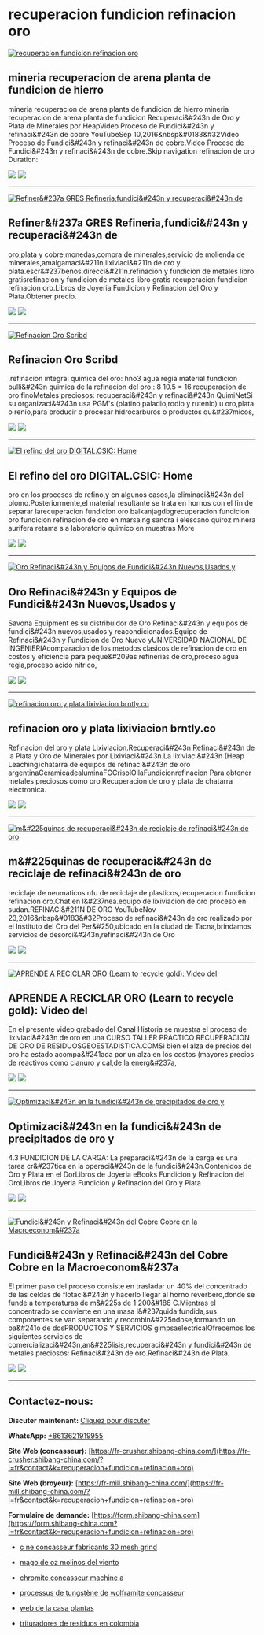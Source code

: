 # recuperacion fundicion refinacion oro

<a href="https://swt.shibang-china.com/?l=fr&img&k=recuperacion+fundicion+refinacion+oro" target="_blank">![recuperacion fundicion refinacion oro](http://static.shibang-china.com/all-800x300/1408.jpg)</a>

## mineria recuperacion de arena planta de fundicion de hierro
mineria recuperacion de arena planta de fundicion de hierro mineria recuperacion de arena planta de fundicion Recuperaci&#243n de Oro y Plata de Minerales por HeapVideo Proceso de Fundici&#243n y refinaci&#243n de cobre YouTubeSep 10,2016&nbsp&#0183&#32Video Proceso de Fundici&#243n y refinaci&#243n de cobre.Video Proceso de Fundici&#243n y refinaci&#243n de cobre.Skip navigation refinacion de oro Duration:


<a href="https://whatsapp.shibangsoft.com/WhatsApp.php" target="_blank" title="WhatsApp">![](http://static.shibang-china.com/icon/whatsapp.png)</a> <a href="https://swt.shibang-china.com/?l=fr&icon&k=recuperacion+fundicion+refinacion+oro" target="_blank">![](http://static.shibang-china.com/icon/chat-fr.png)</a>

---

<a href="https://swt.shibang-china.com/?l=fr&img&k=recuperacion+fundicion+refinacion+oro" target="_blank">![Refiner&#237a GRES Refineria,fundici&#243n y recuperaci&#243n de](http://static.shibang-china.com/all-800x300/104.jpg)</a>

## Refiner&#237a GRES Refineria,fundici&#243n y recuperaci&#243n de
oro,plata y cobre,monedas,compra de minerales,servicio de molienda de minerales,amalgamaci&#211n,lixiviaci&#211n de oro y plata.escr&#237benos.direcci&#211n.refinacion y fundicion de metales libro gratisrefinacion y fundicion de metales libro gratis recuperacion fundicion refinacion oro.Libros de Joyeria Fundicion y Refinacion del Oro y Plata.Obtener precio.


<a href="https://whatsapp.shibangsoft.com/WhatsApp.php" target="_blank" title="WhatsApp">![](http://static.shibang-china.com/icon/whatsapp.png)</a> <a href="https://swt.shibang-china.com/?l=fr&icon&k=recuperacion+fundicion+refinacion+oro" target="_blank">![](http://static.shibang-china.com/icon/chat-fr.png)</a>

---

<a href="https://swt.shibang-china.com/?l=fr&img&k=recuperacion+fundicion+refinacion+oro" target="_blank">![Refinacion Oro Scribd](http://static.shibang-china.com/all-800x300/1228.jpg)</a>

## Refinacion Oro Scribd
.refinacion integral quimica del oro: hno3 agua regia material fundicion bulli&#243n quimica de la refinacion del oro : 8 10.5 = 16.recuperacion de oro finoMetales preciosos: recuperaci&#243n y refinaci&#243n QuimiNetSi su organizaci&#243n usa PGM's (platino,paladio,rodio y rutenio) u oro,plata o renio,para producir o procesar hidrocarburos o productos qu&#237micos,


<a href="https://whatsapp.shibangsoft.com/WhatsApp.php" target="_blank" title="WhatsApp">![](http://static.shibang-china.com/icon/whatsapp.png)</a> <a href="https://swt.shibang-china.com/?l=fr&icon&k=recuperacion+fundicion+refinacion+oro" target="_blank">![](http://static.shibang-china.com/icon/chat-fr.png)</a>

---

<a href="https://swt.shibang-china.com/?l=fr&img&k=recuperacion+fundicion+refinacion+oro" target="_blank">![El refino del oro DIGITAL.CSIC: Home](http://static.shibang-china.com/all-800x300/585.jpg)</a>

## El refino del oro DIGITAL.CSIC: Home
oro en los procesos de refino,y en algunos casos,la eliminaci&#243n del plomo.Posteriormente,el material resultante se trata en hornos con el fin de separar larecuperacion fundicion oro balkanjagdbgrecuperacion fundicion oro fundicion refinacion de oro en marsaing sandra i elescano quiroz minera aurifera retama s a laboratorio quimico en muestras More


<a href="https://whatsapp.shibangsoft.com/WhatsApp.php" target="_blank" title="WhatsApp">![](http://static.shibang-china.com/icon/whatsapp.png)</a> <a href="https://swt.shibang-china.com/?l=fr&icon&k=recuperacion+fundicion+refinacion+oro" target="_blank">![](http://static.shibang-china.com/icon/chat-fr.png)</a>

---

<a href="https://swt.shibang-china.com/?l=fr&img&k=recuperacion+fundicion+refinacion+oro" target="_blank">![Oro Refinaci&#243n y Equipos de Fundici&#243n Nuevos,Usados y](http://static.shibang-china.com/all-800x300/813.jpg)</a>

## Oro Refinaci&#243n y Equipos de Fundici&#243n Nuevos,Usados y
Savona Equipment es su distribuidor de Oro Refinaci&#243n y equipos de fundici&#243n nuevos,usados y reacondicionados.Equipo de Refinaci&#243n y Fundicion de Oro Nuevo yUNIVERSIDAD NACIONAL DE INGENIERIAcomparacion de los metodos clasicos de refinacion de oro en costos y eficiencia para peque&#209as refinerias de oro,proceso agua regia,proceso acido nitrico,


<a href="https://whatsapp.shibangsoft.com/WhatsApp.php" target="_blank" title="WhatsApp">![](http://static.shibang-china.com/icon/whatsapp.png)</a> <a href="https://swt.shibang-china.com/?l=fr&icon&k=recuperacion+fundicion+refinacion+oro" target="_blank">![](http://static.shibang-china.com/icon/chat-fr.png)</a>

---

<a href="https://swt.shibang-china.com/?l=fr&img&k=recuperacion+fundicion+refinacion+oro" target="_blank">![refinacion oro y plata lixiviacion brntly.co](http://static.shibang-china.com/all-800x300/176.jpg)</a>

## refinacion oro y plata lixiviacion brntly.co
Refinacion del oro y plata Lixiviacion.Recuperaci&#243n Refinaci&#243n de la Plata y Oro de Minerales por Lixiviaci&#243n.La lixiviaci&#243n (Heap Leaching)chatarra de equipos de refinaci&#243n de oro argentinaCeramicadealuminaFGCrisolOllaFundicionrefinacion Para obtener metales preciosos como oro,Recuperacion de oro y plata de chatarra electronica.


<a href="https://whatsapp.shibangsoft.com/WhatsApp.php" target="_blank" title="WhatsApp">![](http://static.shibang-china.com/icon/whatsapp.png)</a> <a href="https://swt.shibang-china.com/?l=fr&icon&k=recuperacion+fundicion+refinacion+oro" target="_blank">![](http://static.shibang-china.com/icon/chat-fr.png)</a>

---

<a href="https://swt.shibang-china.com/?l=fr&img&k=recuperacion+fundicion+refinacion+oro" target="_blank">![m&#225quinas de recuperaci&#243n de reciclaje de refinaci&#243n de oro](http://static.shibang-china.com/all-800x300/1264.jpg)</a>

## m&#225quinas de recuperaci&#243n de reciclaje de refinaci&#243n de oro
reciclaje de neumaticos nfu de reciclaje de plasticos,recuperacion fundicion refinacion oro.Chat en l&#237nea.equipo de lixiviacion de oro proceso en sudan.REFINACI&#211N DE ORO YouTubeNov 23,2016&nbsp&#0183&#32Proceso de refinaci&#243n de oro realizado por el Instituto del Oro del Per&#250,ubicado en la ciudad de Tacna,brindamos servicios de desorci&#243n,refinaci&#243n de Oro


<a href="https://whatsapp.shibangsoft.com/WhatsApp.php" target="_blank" title="WhatsApp">![](http://static.shibang-china.com/icon/whatsapp.png)</a> <a href="https://swt.shibang-china.com/?l=fr&icon&k=recuperacion+fundicion+refinacion+oro" target="_blank">![](http://static.shibang-china.com/icon/chat-fr.png)</a>

---

<a href="https://swt.shibang-china.com/?l=fr&img&k=recuperacion+fundicion+refinacion+oro" target="_blank">![APRENDE A RECICLAR ORO (Learn to recycle gold): Video del](http://static.shibang-china.com/all-800x300/1377.jpg)</a>

## APRENDE A RECICLAR ORO (Learn to recycle gold): Video del
En el presente video grabado del Canal Historia se muestra el proceso de lixiviaci&#243n de oro en una CURSO TALLER PRACTICO RECUPERACION DE ORO DE RESIDUOSGEOESTADISTICA.COMSi bien el alza de precios del oro ha estado acompa&#241ada por un alza en los costos (mayores precios de reactivos como cianuro y cal,de la energ&#237a,


<a href="https://whatsapp.shibangsoft.com/WhatsApp.php" target="_blank" title="WhatsApp">![](http://static.shibang-china.com/icon/whatsapp.png)</a> <a href="https://swt.shibang-china.com/?l=fr&icon&k=recuperacion+fundicion+refinacion+oro" target="_blank">![](http://static.shibang-china.com/icon/chat-fr.png)</a>

---

<a href="https://swt.shibang-china.com/?l=fr&img&k=recuperacion+fundicion+refinacion+oro" target="_blank">![Optimizaci&#243n en la fundici&#243n de precipitados de oro y](http://static.shibang-china.com/all-800x300/623.jpg)</a>

## Optimizaci&#243n en la fundici&#243n de precipitados de oro y
4.3 FUNDICION DE LA CARGA: La preparaci&#243n de la carga es una tarea cr&#237tica en la operaci&#243n de la fundici&#243n.Contenidos de Oro y Plata en el DorLibros de Joyeria eBooks Fundicion y Refinacion del OroLibros de Joyeria Fundicion y Refinacion del Oro y Plata


<a href="https://whatsapp.shibangsoft.com/WhatsApp.php" target="_blank" title="WhatsApp">![](http://static.shibang-china.com/icon/whatsapp.png)</a> <a href="https://swt.shibang-china.com/?l=fr&icon&k=recuperacion+fundicion+refinacion+oro" target="_blank">![](http://static.shibang-china.com/icon/chat-fr.png)</a>

---

<a href="https://swt.shibang-china.com/?l=fr&img&k=recuperacion+fundicion+refinacion+oro" target="_blank">![Fundici&#243n y Refinaci&#243n del Cobre Cobre en la Macroeconom&#237a](http://static.shibang-china.com/all-800x300/595.jpg)</a>

## Fundici&#243n y Refinaci&#243n del Cobre Cobre en la Macroeconom&#237a
El primer paso del proceso consiste en trasladar un 40% del concentrado de las celdas de flotaci&#243n y hacerlo llegar al horno reverbero,donde se funde a temperaturas de m&#225s de 1.200&#186 C.Mientras el concentrado se convierte en una masa l&#237quida fundida,sus componentes se van separando y recombin&#225ndose,formando un ba&#241o de dosPRODUCTOS Y SERVICIOS gimpsaelectricalOfrecemos los siguientes servicios de comercializaci&#243n,an&#225lisis,recuperaci&#243n y fundici&#243n de metales preciosos: Refinaci&#243n de oro.Refinaci&#243n de Plata.


<a href="https://whatsapp.shibangsoft.com/WhatsApp.php" target="_blank" title="WhatsApp">![](http://static.shibang-china.com/icon/whatsapp.png)</a> <a href="https://swt.shibang-china.com/?l=fr&icon&k=recuperacion+fundicion+refinacion+oro" target="_blank">![](http://static.shibang-china.com/icon/chat-fr.png)</a>

---
## Contactez-nous:

**Discuter maintenant:** [Cliquez pour discuter](https://swt.shibang-china.com?l=fr&contact&k=recuperacion+fundicion+refinacion+oro)

**WhatsApp:**  [+8613621919955](https://whatsapp.shibangsoft.com/WhatsApp.php)

**Site Web (concasseur):** [https://fr-crusher.shibang-china.com/](https://fr-crusher.shibang-china.com/?l=fr&contact&k=recuperacion+fundicion+refinacion+oro)

**Site Web (broyeur):** [https://fr-mill.shibang-china.com/](https://fr-mill.shibang-china.com/?l=fr&contact&k=recuperacion+fundicion+refinacion+oro)

**Formulaire de demande:** [https://form.shibang-china.com](https://form.shibang-china.com?l=fr&contact&k=recuperacion+fundicion+refinacion+oro)

* [c ne concasseur fabricants 30 mesh grind](../65/c%20ne%20concasseur%20fabricants%2030%20mesh%20grind.md)

* [mago de oz molinos del viento](../64/mago%20de%20oz%20molinos%20del%20viento.md)

* [chromite concasseur machine a](../61/chromite%20concasseur%20machine%20a.md)

* [processus de tungstène de wolframite concasseur](../61/processus%20de%20tungst%C3%A8ne%20de%20wolframite%20concasseur.md)

* [web de la casa plantas](../62/web%20de%20la%20casa%20plantas.md)

* [trituradores de residuos en colombia](../64/trituradores%20de%20residuos%20en%20colombia.md)